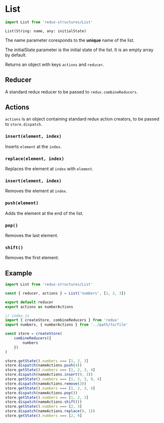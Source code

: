 # List
```js
import List from 'redux-structures/List'
```

`List(String: name, any: initialState)`

The name parameter coresponds to the <b>unique</b> name of the list.

The initialState parameter is the initial state of the list. It is an empty array by default.

Returns an object with keys `actions` and `reducer`.

## Reducer

A standard redux reducer to be passed to `redux.combineReducers`.

## Actions

`actions` is an object containing standard redux action creators, to be passed to `store.dispatch`.

### `insert(element, index)`

Inserts `element` at the `index`.

### `replace(element, index)`

Replaces the element at `index` with `element`.

### `insert(element, index)`

Removes the element at `index`.

### `push(element)`

Adds the element at the end of the list.

### `pop()`

Removes the last element.

### `shift()`

Removes the first element.

## Example

```js
import List from 'redux-structures/List'

const { reducer, actions } = List('numbers', [1, 2, 3])

export default reducer
export actions as numberActions
```

```js
// index.js
import { createStore, combineReducers } from 'redux'
import numbers, { numberActions } from '../path/to/file'

const store = createStore(
    combineReducers({
        numbers
    })
)

store.getState().numbers === [1, 2, 3]
store.dispatch(nameActions.push(4))
store.getState().numbers === [1, 2, 3, 4]
store.dispatch(nameActions.insert(9, 3))
store.getState().numbers === [1, 2, 3, 9, 4]
store.dispatch(nameActions.remove(3))
store.getState().numbers === [1, 2, 3, 4]
store.dispatch(nameActions.pop())
store.getState().numbers === [1, 2, 3]
store.dispatch(nameActions.shift())
store.getState().numbers === [2, 3]
store.dispatch(nameActions.replace(9, 1))
store.getState().numbers === [2, 9]
```